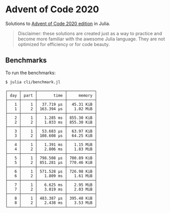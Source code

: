 # Advent of Code 2020

Solutions to [Advent of Code 2020 edition](https://adventofcode.com/2020) in Julia.

> Disclaimer: these solutions are created just as a way to practice and become more familiar
with the awesome Julia language. They are not optimized for efficiency or for code beauty.

## Benchmarks

To run the benchmarks:

    $ julia cli/benchmark.jl

```
┌─────┬──────┬────────────┬────────────┐
│ day │ part │       time │     memory │
├─────┼──────┼────────────┼────────────┤
│   1 │    1 │  37.719 μs │  45.31 KiB │
│   1 │    2 │ 163.394 μs │   1.02 MiB │
├─────┼──────┼────────────┼────────────┤
│   2 │    1 │   1.285 ms │ 855.30 KiB │
│   2 │    2 │   1.033 ms │ 855.30 KiB │
├─────┼──────┼────────────┼────────────┤
│   3 │    1 │  53.683 μs │  63.97 KiB │
│   3 │    2 │ 108.608 μs │  64.25 KiB │
├─────┼──────┼────────────┼────────────┤
│   4 │    1 │   1.391 ms │   1.15 MiB │
│   4 │    2 │   2.806 ms │   1.83 MiB │
├─────┼──────┼────────────┼────────────┤
│   5 │    1 │ 798.508 μs │ 700.89 KiB │
│   5 │    2 │ 851.281 μs │ 770.46 KiB │
├─────┼──────┼────────────┼────────────┤
│   6 │    1 │ 571.528 μs │ 726.98 KiB │
│   6 │    2 │   1.809 ms │   1.61 MiB │
├─────┼──────┼────────────┼────────────┤
│   7 │    1 │   6.625 ms │   2.95 MiB │
│   7 │    2 │   3.019 ms │   2.03 MiB │
├─────┼──────┼────────────┼────────────┤
│   8 │    1 │ 483.387 μs │ 395.48 KiB │
│   8 │    2 │   2.438 ms │   3.53 MiB │
└─────┴──────┴────────────┴────────────┘

```
